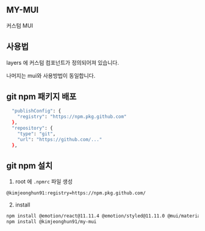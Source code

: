 ## MY-MUI

커스텀 MUI


## 사용법

layers 에 커스텀 컴포넌트가 정의되어져 있습니다.

나머지는 mui와 사용방법이 동일합니다.


## git npm 패키지 배포

```bash
  "publishConfig": {
    "registry": "https://npm.pkg.github.com"
  },
  "repository": {
    "type": "git",
    "url": "https://github.com/..."
  },
```


## git npm 설치

1. root 에 `.npmrc` 파일 생성
    
```bash
@kimjeonghun91:registry=https://npm.pkg.github.com/
```

2. install

```bash
npm install @emotion/react@11.11.4 @emotion/styled@11.11.0 @mui/material@5.15.13 @mui/system5.15.13 @mui/x-date-pickers@6.19.6 dayjs@1.11.10
npm install @kimjeonghun91/my-mui 
```